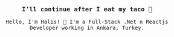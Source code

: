 <samp >
  <h3 align="center">I'll continue after I eat my taco 🌮</h3>
    <div align="center">Hello, I'm Halis! 👋
    I'm a Full-Stack .Net n Reactjs Developer working in Ankara, Turkey.
  </div></samp>

